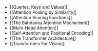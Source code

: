 - [[Queries,  Keys and Values]]
- [[Attention Pooling by Similarity]]
- [[Attention Scoring Functions]]
- [[The Bahdanau Attention Mechanism]]
- [[Multi-Head Attention]]
- [[Self-Attention and Positional Encoding]]
- [[The Transformer Architecture]]
- [[Transformers For Vision]]